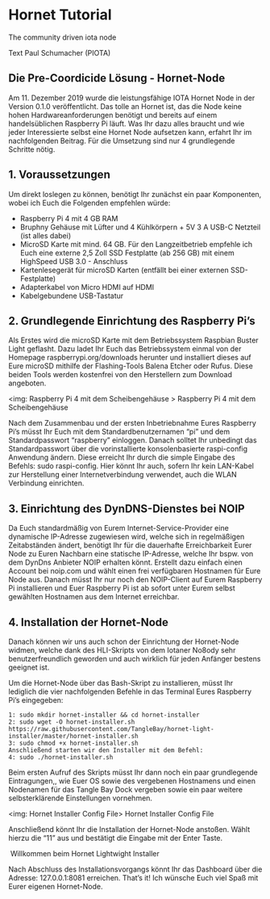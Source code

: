 # Hornet Tutorial 

The community driven iota node

Text Paul Schumacher (PIOTA) 

## Die Pre-Coordicide Lösung - Hornet-Node 
Am 11. Dezember 2019 wurde die leistungsfähige IOTA Hornet Node in der Version 0.1.0 veröffentlicht. Das tolle an Hornet ist, das die Node keine hohen Hardwareanforderungen benötigt und bereits auf einem handelsüblichen Raspberry Pi läuft. Was Ihr dazu alles braucht und wie jeder Interessierte selbst eine Hornet Node aufsetzen kann, erfahrt Ihr im nachfolgenden Beitrag. Für die Umsetzung sind nur 4 grundlegende Schritte nötig. 

## 1. Voraussetzungen
Um direkt loslegen zu können, benötigt Ihr zunächst ein paar  Komponenten, wobei ich Euch die Folgenden empfehlen würde: 

- Raspberry Pi 4 mit 4 GB RAM
- Bruphny Gehäuse mit Lüfter und 4 Kühlkörpern + 5V 3 A USB-C Netzteil (ist alles dabei)
- MicroSD Karte mit mind. 64 GB. Für den Langzeitbetrieb empfehle ich Euch eine externe 2,5 Zoll SSD Festplatte (ab 256 GB) mit einem HighSpeed USB 3.0 - Anschluss
- Kartenlesegerät für microSD Karten (entfällt bei einer externen SSD-Festplatte) 
- Adapterkabel von Micro HDMI auf HDMI
- Kabelgebundene USB-Tastatur

## 2. Grundlegende Einrichtung des Raspberry Pi’s
Als Erstes wird die microSD Karte mit dem Betriebssystem Raspbian Buster Light geflasht. Dazu ladet Ihr Euch das Betriebssystem einmal von der Homepage  raspberrypi.org/downloads herunter und installiert dieses auf Eure microSD mithilfe der Flashing-Tools Balena Etcher oder Rufus. Diese beiden Tools werden kostenfrei von den Herstellern zum Download angeboten. 

<img: Raspberry Pi 4 mit dem Scheibengehäuse >
Raspberry Pi 4 mit dem Scheibengehäuse 

Nach dem Zusammenbau und der ersten Inbetriebnahme Eures Raspberry Pi’s müsst Ihr Euch mit dem Standardbenutzernamen “pi” und dem Standardpasswort “raspberry” einloggen. Danach solltet Ihr unbedingt das Standardpasswort über die vorinstallierte konsolenbasierte raspi-config Anwendung ändern. Diese erreicht Ihr durch die simple Eingabe des Befehls: sudo raspi-config. Hier könnt Ihr auch, sofern Ihr kein LAN-Kabel zur Herstellung einer Internetverbindung verwendet, auch die WLAN Verbindung einrichten. 

## 3. Einrichtung des DynDNS-Dienstes  bei NOIP
Da Euch standardmäßig von Eurem Internet-Service-Provider eine dynamische IP-Adresse zugewiesen wird, welche sich in regelmäßigen Zeitabständen ändert, benötigt Ihr für die dauerhafte Erreichbarkeit Eurer Node zu Euren Nachbarn eine statische IP-Adresse, welche Ihr bspw. von dem DynDns Anbieter NOIP erhalten könnt. Erstellt dazu einfach einen Account bei noip.com und wählt einen frei verfügbaren Hostnamen für Eure Node aus. Danach müsst Ihr nur noch den NOIP-Client auf Eurem Raspberry Pi installieren und Euer Raspberry Pi ist ab sofort unter Eurem selbst gewählten Hostnamen aus dem Internet erreichbar. 
## 4. Installation der Hornet-Node
Danach können wir uns auch schon der  Einrichtung der Hornet-Node widmen, welche dank des HLI-Skripts von dem Iotaner  No8ody sehr benutzerfreundlich geworden und auch wirklich für jeden Anfänger bestens geeignet ist.  

Um die Hornet-Node über das Bash-Skript zu installieren, müsst Ihr lediglich die vier nachfolgenden Befehle in das Terminal Eures Raspberry Pi’s eingegeben: 

```
1: sudo mkdir hornet-installer && cd hornet-installer
2: sudo wget -O hornet-installer.sh https://raw.githubusercontent.com/TangleBay/hornet-light-installer/master/hornet-installer.sh
3: sudo chmod +x hornet-installer.sh
Anschließend starten wir den Installer mit dem Befehl:
4: sudo ./hornet-installer.sh 
```

Beim ersten Aufruf des Skripts müsst Ihr dann noch ein paar grundlegende Eintragungen,, wie Euer OS sowie des vergebenen Hostnamens und einen Nodenamen für das Tangle Bay Dock vergeben sowie ein paar weitere selbsterklärende Einstellungen vornehmen.  


<img: Hornet Installer Config File>
Hornet Installer Config File

Anschließend könnt Ihr die Installation der Hornet-Node anstoßen. Wählt hierzu die “11” aus und bestätigt die Eingabe mit der Enter Taste.

<img Willkommen beim Hornet Lightwight Installer>
Willkommen beim Hornet Lightwight Installer

Nach Abschluss des Installationsvorgangs könnt Ihr das Dashboard über die Adresse: 127.0.0.1:8081 erreichen. That’s it! Ich wünsche Euch viel Spaß mit Eurer eigenen Hornet-Node.    